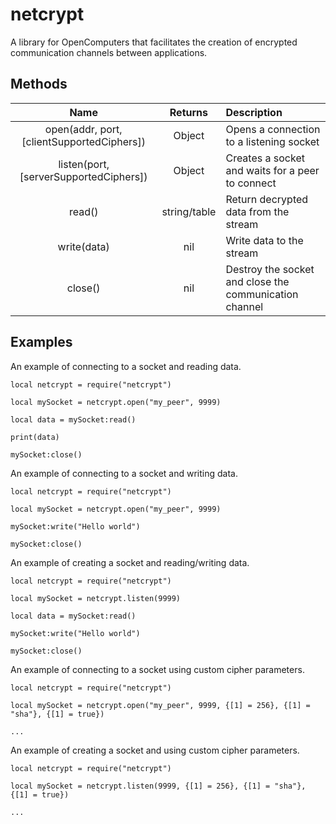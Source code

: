 # netcrypt
A library for OpenComputers that facilitates the creation of encrypted communication channels between applications.

## Methods
| Name  | Returns | Description |
| :---: | :---:   | :---        |
|open(addr, port, [clientSupportedCiphers])| Object | Opens a connection to a listening socket |
|listen(port, [serverSupportedCiphers])| Object | Creates a socket and waits for a peer to connect |
|read()| string/table | Return decrypted data from the stream |
|write(data)| nil | Write data to the stream |
|close()| nil | Destroy the socket and close the communication channel |

## Examples
An example of connecting to a socket and reading data.
```
local netcrypt = require("netcrypt")

local mySocket = netcrypt.open("my_peer", 9999)

local data = mySocket:read()

print(data)

mySocket:close()
```

An example of connecting to a socket and writing data.
```
local netcrypt = require("netcrypt")

local mySocket = netcrypt.open("my_peer", 9999)

mySocket:write("Hello world")

mySocket:close()
```

An example of creating a socket and reading/writing data.
```
local netcrypt = require("netcrypt")

local mySocket = netcrypt.listen(9999)

local data = mySocket:read()

mySocket:write("Hello world")

mySocket:close()
```

An example of connecting to a socket using custom cipher parameters.
```
local netcrypt = require("netcrypt")

local mySocket = netcrypt.open("my_peer", 9999, {[1] = 256}, {[1] = "sha"}, {[1] = true})

...
```

An example of creating a socket and using custom cipher parameters.
```
local netcrypt = require("netcrypt")

local mySocket = netcrypt.listen(9999, {[1] = 256}, {[1] = "sha"}, {[1] = true})

...
```
